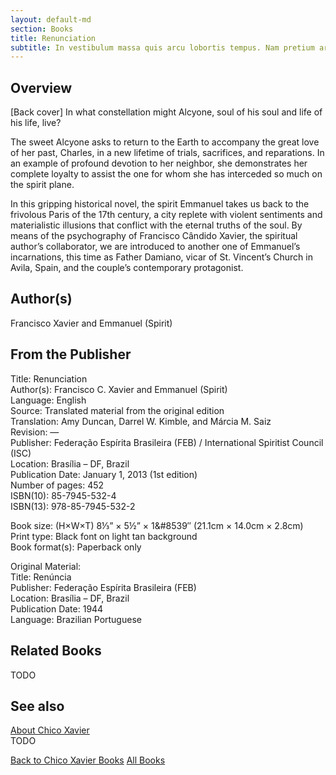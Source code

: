 ```yaml
---
layout: default-md
section: Books
title: Renunciation
subtitle: In vestibulum massa quis arcu lobortis tempus. Nam pretium arcu in odio vulputate luctus.
---
```


## Overview
[Back cover] In what constellation might Alcyone, soul of his soul and life of his life, live?

The sweet Alcyone asks to return to the Earth to accompany the great love of her past, Charles, in a new lifetime of trials, sacrifices, and reparations. In an example of profound devotion to her neighbor, she demonstrates her complete loyalty to assist the one for whom she has interceded so much on the spirit plane.

In this gripping historical novel, the spirit Emmanuel takes us back to the frivolous Paris of the 17th century, a city replete with violent sentiments and materialistic illusions that conflict with the eternal truths of the soul. By means of the psychography of Francisco Cândido Xavier, the spiritual author’s collaborator, we are introduced to another one of Emmanuel’s incarnations, this time as Father Damiano, vicar of St. Vincent’s Church in Avila, Spain, and the couple’s contemporary protagonist.

## Author(s)
Francisco Xavier and Emmanuel (Spirit)

## From the Publisher
Title: 	Renunciation  
Author(s): 	Francisco C. Xavier and Emmanuel (Spirit)  
Language: 	English  
Source: 	Translated material from the original edition  
Translation: 	Amy Duncan, Darrel W. Kimble, and Márcia M. Saiz  
Revision: 	—  
Publisher: 	Federação Espírita Brasileira (FEB) / International Spiritist Council (ISC)  
Location: 	Brasília – DF, Brazil  
Publication Date: 	January 1, 2013 (1st edition)  
Number of pages: 	452  
ISBN(10): 	85-7945-532-4  
ISBN(13): 	978-85-7945-532-2  
  
Book size: (H×W×T) 	8⅓” × 5½” × 1&#8539″ (21.1cm × 14.0cm × 2.8cm)  
Print type: 	Black font on light tan background  
Book format(s): 	Paperback only  
  
Original Material: 	  
Title: 	Renúncia  
Publisher: 	Federação Espírita Brasileira (FEB)  
Location: 	Brasília – DF, Brazil  
Publication Date: 	1944  
Language: 	Brazilian Portuguese  

## Related Books
TODO

## See also
[About Chico Xavier](/profile/chico-xavier)  
TODO


<a href="/books/chico-xavier" class="button">Back to Chico Xavier Books</a>
<a href="/books" class="button">All Books</a>

